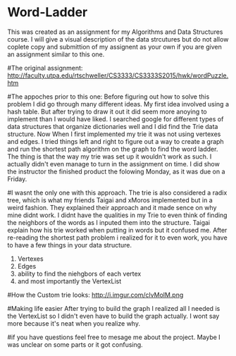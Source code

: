 # Word-Ladder
This was created as an assignment for my Algorithms and Data Structures course. I will give a visual description of the data strcutures but do not allow coplete copy and submittion of my assignent as your own if you are given an assignment similar to this one.

#The original assignment:
 http://faculty.utpa.edu/rtschweller/CS3333/CS3333S2015/hwk/wordPuzzle.htm
 
#The appoches prior to this one:
  Before figuring out how to solve this problem I did go through many different ideas. My first idea involved using a hash table. But after trying to draw it out it did seem more anoying to implement than I would have liked. I searched google for different types of data structures that organize dictionaries well and I did find the Trie data structure. Now When I first implemented my trie it was not using vertexes and edges. I tried things left and right to figure out a way to create a graph and run the shortest path algorithm on the graph to find the word ladder. The thing is that the way my trie was set up it wouldn't work as such. I actually didn't even manage to turn in the assignment on time. I did show the instructor the finished product the folowing Monday, as it was due on a Friday.

#I wasnt the only one with this approach.
  The trie is also considered a radix tree, which is what my friends Taigai and xMoros implemented but in a weird fashion. They explained their approach and it made sence on why mine didnt work. I didnt have the qualities in my Trie to even think of finding the neighbors of the words as I inputed them into the structure. Taigai explain how his trie worked when putting in words but it confused me. After re-reading the shortest path problem i realized for it to even work, you have to have a few things in your data structure.
  1. Vertexes
  2. Edges
  3. ability to find the niehgbors of each vertex
  4. and most importantly the VertexList

#How the Custom trie looks:
 http://i.imgur.com/clvMolM.png
 
#Making life easier
 After trying to build the graph I realized all I needed is the VertexList so I didn't even have to build the graph actually. I wont say more because it's neat when you realize why. 
 
#if you have questions feel free to mesage me about the project. Maybe I was unclear on some parts or it got confusing. 
